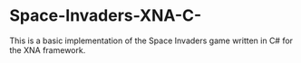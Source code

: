 # Space-Invaders-XNA-C-
This is a basic implementation of the Space Invaders game written in C# for the XNA framework.
